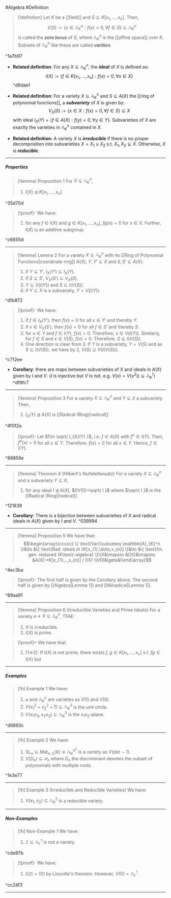 #Algebra #Definition 

> [!definition]
> Let $K$ be a [[field]] and $S\subseteq K[x_{1},\dots,x_{n}]$. Then, $$V(S):=\{  x\in \mathbb{A}_{K}^n:f(x)=0, \forall f\in S \}\subseteq \mathbb{A}_{K}^n$$is called the ***zero locus*** of $S$, where $\mathbb{A}_{K}^n$ is the [[affine space]] over $K$. Subsets of $\mathbb{A}_{K}^n$ like these are called ***varities***.

^1a7b97

- **Related definition**: For any $X\subseteq \mathbb{A}_{K}^n$, the ***ideal*** of $X$ is defined as:$$I(X):=\{  f\in K[x_{1},\dots,x_{n}]:f(x)=0,\forall x\in X \}$$ ^d9dae1

- **Related definition**: For a variety $X\subseteq \mathbb{A}_{K}^n$ and $S\subseteq A(X)$ the [[ring of polynomial functions]], a ***subvariety*** of $X$ is given by: $$V_{X}(S):=\{  x\in X: f(x)=0, \forall f\in S \}\subseteq X$$with ideal $I_{X}(Y)=\{ f\in A(X): f(y)=0, \forall y\in Y \}$. Subvarieties of $X$ are exactly the varieties in $\mathbb{A}_{K}^n$ contained in $X$.
- **Related definition**: A variety $X$ is ***irreducible*** if there is no proper decomposition into subvarieties $X=X_{1}\cup X_{2}$ s.t. $X_{1},X_{2}\subsetneq X$. Otherwise, $X$ is ***reducible***.

---
##### Properties
> [!lemma] Proposition 1
> For $X\subseteq \mathbb{A}_{K}^n$, 
> 1. $I(X)\unlhd K[x_{1},\dots,x_{n}]$.

^35d70d

> [!proof]-
> We have:
> 1. for any $f\in I(X)$ and $g\in K[x_{1},\dots,x_{n}]$, $fg(x)=0$ for $x\in X$. Further, $I(X)$ is an additive subgroup.

^c6655d

---
> [!lemma] Lemma 2
> For a variety $X\subseteq \mathbb{A}_{K}^n$ with its [[Ring of Polynomial Functions|coordinate ring]] $A(X)$, $Y,Y'\subseteq X$ and $S,S'\subseteq A(X)$:
> 1. if $Y\subseteq Y'$, $I_{X}(Y')\subseteq I_{X}(Y)$. 
> 2. if $S\subseteq S'$, $V_{X}(S')\subseteq V_{X}(S)$. 
> 3. $Y\subseteq V(I(Y))$ and $S\subseteq I(V(S))$.
> 4. if $Y\subseteq X$ is a subvariety, $Y=V(I(Y))$.

^dfb872

> [!proof]-
> We have: 
> 1. if $f\in I_{X}(Y')$, then $f(x)=0$ for all $x\in Y'$ and thereby $Y$.
> 2. if $x\in V_{X}(S')$, then $f(x)=0$ for all $f\in S'$ and thereby $S$.  
> 3. for $x\in Y$ and $f\in I(Y)$, $f(x)= 0$. Therefore, $x\in V(I(Y))$. Similarly, for $f\in S$ and $x\in V(S)$, $f(x)=0$. Therefore, $S\subseteq I(V(S))$. 
> 4. One direction is clear from 3. If $Y$ is a subvariety, $Y=V(S)$ and as $S\subseteq I(V(S))$, we have by 2, $V(S)\supseteq V(I(V(S)))$.

^c712ee

- **Corollary**: there are maps between subvarieties of $X$ and ideals in $A(X)$ given by $I$ and $V$. ($I$ is injective but $V$ is not. e.g. $V(x)=V(x^2))\subseteq \mathbb{A}_{K}^1$)   ^df9fc7
---
> [!lemma] Proposition 3
> For a variety $X\subseteq \mathbb{A}_{K}^n$ and $Y\subseteq X$ a subvariety. Then, 
> 1. $I_{X}(Y)\unlhd A(X)$ is [[Radical (Ring)|radical]].

^4f0f2a

> [!proof]-
> Let $f\in \sqrt{ I_{X}(Y) }$, i.e. $f\in A(X)$ with $f^n\in I(Y)$. Then, $f^n(x)=0$ for all $x\in Y$. Therefore, $f(x)=0$ for all $x\in Y$. Hence, $f\in I(Y)$.

^88859e

---
> [!lemma] Theorem 4 (Hilbert's Nullstellensatz)
> For a variety $X\subseteq \mathbb{A}_{K}^n$ and a subvariety $Y\subseteq X$, 
> 1. for any ideal $I\unlhd A(X)$, $I(V(I))=\sqrt{ I }$ where $\sqrt{ I }$ is the [[Radical (Ring)|radical]].

^121639

- **Corollary**: There is a bijection between subvarieties of $X$ and radical ideals in $A(X)$ given by $I$ and $V$.  ^039994
---
> [!lemma] Proposition 5
> We have that:$$\begin{array}{ccccc}
\{ \text{Var}\subseteq \mathbb{A}_{K}^n \}&\to &\{ \text{Rad. ideals in }K[x_{1},\dots,x_{n}] \}&\to &\{ \text{fin. gen. reduced }K\text{-algebra} \}\\X&\mapsto &I(X)&\mapsto &A(X):=K[x_{1},..,x_{n}] / I(X)
\\V(I)&\gets&I\end{array}$$

^4ec3ba

> [!proof]-
> The first half is given by the Corollary above. The second half is given by [[Algebra|Lemma 1]] and [[Nilradical|Lemma 1]].

^89aa91

---
> [!lemma] Proposition 6 (Irreducible Varieties and Prime Ideals)
> For a variety $\varnothing\neq X \subseteq \mathbb{A}_{K}^n$, TFAE:
> 1. $X$ is irreducible.
> 2. $I(X)$ is prime.

> [!proof]+
> We have that:
> 1. (1=>2): If $I(X)$ is not prime, there exists $f,g\in K[x_{1},\dots,x_{n}]$ s.t. $fg\in I(X)$ but 

---
##### Examples 
> [!h] Example 1
> We have:
> 1. $\varnothing$ and $\mathbb{A}_{K}^n$ are varieties as $V(1)$ and $V(0)$.
> 2. $V(x_{1}^{2}+x_{2}^{2}+1)\subseteq \mathbb{A}_{\mathbb{R}}^{2}$ is the unit circle.
> 3. $V(x_{1}x_{3},x_{2}x_{3})\subseteq \mathbb{A}_{\mathbb{R}}^3$ is the $x_{1}x_{2}$-plane.

^d6893c

---
> [!h] Example 2
> We have:
> 1. $\text{SL}_{n}\subseteq \text{Mat}_{n,n}(\mathbb{R})\cong \mathbb{A}_{\mathbb{R}}^{n^{2}}$ is a variety as $V(\det - 1)$.
> 2. $V(D_{n})\subseteq \mathcal{P}_{n}$ where $D_{n}$ the discriminant denotes the subset of polynomials with multiple roots. 

^1e3e77

---
> [!h] Example 3 (Irreducible and Reducible Varieties)
> We have:
> 1. $V(x_{1},x_{2})\subseteq \mathbb{A}_{\mathbb{R}}^2$ is a reducible variety.
---
##### Non-Examples
> [!h] Non-Example 1
> We have:
> 1. $\mathbb{Z}\subseteq \mathbb{A}_{\mathbb{C}}^1$ is not a variety.

^cde87b

> [!proof]-
> We have:
> 1. $I(\mathbb{Z})=(0)$ by Liouville's theorem. However, $V(0)=\mathbb{A}_{\mathbb{C}}^1$.

^cc24f3

---